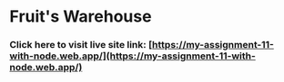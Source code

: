 # Fruit's Warehouse

### Click here to visit live site link: [https://my-assignment-11-with-node.web.app/](https://my-assignment-11-with-node.web.app/)
